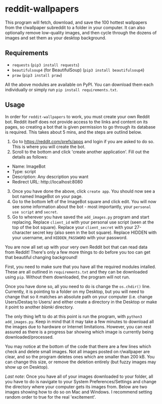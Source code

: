 # reddit-wallpapers
This program will fetch, download, and save the 100 hottest wallpapers from the r/wallpaper subreddit to a folder in your computer. It can also optionally remove low-quality images, and then cycle through the dozens of images and set them as your desktop background.

## Requirements
- `requests` (`pip3 install requests`)
- `beautifulsoup4` (for BeautifulSoup) (`pip3 install beautifulsoup4`)
- `praw` (`pip3 install praw`)

All the above modules are available on PyPI. You can download them each individually or simply run `pip install requirements.txt`.

## Usage
In order for `reddit-wallpapers` to work, you must create your own Reddit bot. Reddit itself does not provide access to the links and content on its pages, so creating a bot that is given permission to go through its database is required. This takes about 5 mins, and the steps are outlind below.

1. Go to https://reddit.com/prefs/apps and login if you are asked to do so. This is where you will create the bot.
2. Scroll to the bottom and click 'create another application'. Fill out the details as follows:
  - Name: ImageBot
  - Type: script
  - Description: Any description you want
  - Redirect URL: http://localhost:8080

3. Once you have done the above, click `create app`. You should now see a bot named ImageBot on your page.
4. Go to the bottom left of the ImageBot square and click edit. You will now see some information about the bot - most importantly, your `personal use script` and `secret`.
5. Go to wherever you have saved the `add_images.py` program and start replacing. Replace `client_id` with your personal use script (seen at the top of the bot square). Replace your `client_secret` with your 27-character secret key (also seen in the bot square). Replace HIDDEN with your username, and `HIDDEN_PASSWORD` with your password.

You are now all set up with your very own Reddit bot that can read data from Reddit! There's only a few more things to do before you too can get that beautiful changing background!

First, you need to make sure that you have all the required modules intalled. These are all outlined in `requirements.txt` and they can be downloaded using `pip`. Without them downloaded, the program will not run.

Once you have done so, all you need to do is change the `os.chdir()` line. Currently, it is pointing to a folder on my Desktop, but you will need to change that so it matches an absolute path on your computer (i.e. change Users/Destaq to Users/<your name> and either create a directory in the Desktop or make it point to another *blanki* directory.

The only thing left to do at this point is run the program, with `python3 add_images.py`. Keep in mind that it may take a few minutes to download all the images due to hardware or Internet limitations. However, you can rest assured as there is a progress bar showing which image is currently being downloaded/processed.

You may notice at the bottom of the code that there are a few lines which check and delete small images. Not all images posted on r/wallpaper are clear, and so the program deletes ones which are smaller than 200 kB. You can change this size, or remove the deletion entirely (but fuzzy images may show up on Desktop).

*Last note*: Once you have all of your images downloaded to your folder, all you have to do is navigate to your System Preferences/Settings and change the directory where your computer gets its images from. Below are two images showing how to do so on Mac and Windows. I recommend setting random order to true for the real 'excitement'.
